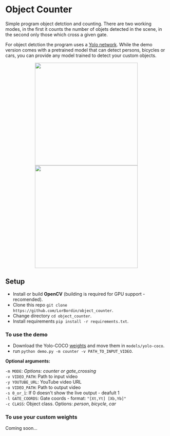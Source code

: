 # Object Counter

Simple program object detction and counting. There are two working modes, in the first it counts the number of objets detected in the scene, in the second only those which cross a given gate. 

For object detction the program uses a [Yolo network](https://github.com/AlexeyAB/darknet). While the demo version comes with a pretrained model that can detect persons, bicycles or cars, you can provide any model trained to detect your custom objects.

<div align="center">
	<img src="https://raw.githubusercontent.com/LorBordin/object_counter/master/examples/football.gif" width="320">
	<img src="https://raw.githubusercontent.com/LorBordin/object_counter/master/examples/cars.gif" width="320">
</div> 


## Setup

- Install or build **OpenCV** (building is required for GPU support - recomended). 
- Clone this repo `git clone https://github.com/LorBordin/object_counter`.
- Change directory `cd object_counter`.
- Install  requirements `pip install -r requirements.txt`.

### To use the demo
- Download the Yolo-COCO [weights](https://github.com/AlexeyAB/darknet/releases/download/darknet_yolo_v3_optimal/yolov4.weights) and move them in `models/yolo-coco`.
- run `python demo.py -m counter -v PATH_TO_INPUT_VIDEO`.

**Optional arguments:**
	
  `-m MODE`: *Options: *counter* or *gate_crossing** 	
  `-v VIDEO_PATH`: Path to input video	
  `-y YOUTUBE_URL`: YouTube video URL	
  `-o VIDEO_PATH`: Path to output video		
  `-s 0_or_1`: If 0 doesn't show the live output - deafult 1	                   
  `-l GATE_COORDS`: Gate coords - format: `"[Xt,Yt] [Xb,Yb]"`	
  `-c CLASS`: Object class. Options: *person*, *bicycle*, *car*

### To use your custom weights

Coming soon...
